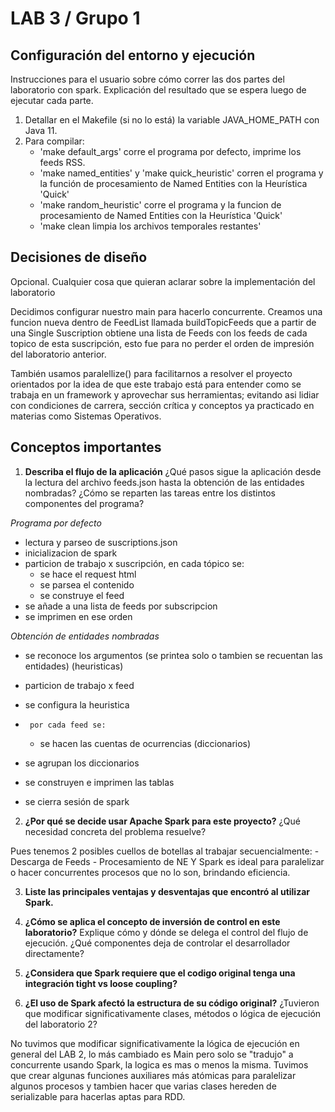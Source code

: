 # LAB 3 / Grupo 1

## Configuración del entorno y ejecución
Instrucciones para el usuario sobre cómo correr las dos partes del laboratorio con spark. Explicación del resultado que se espera luego de ejecutar cada parte.

1) Detallar en el Makefile (si no lo está) la variable JAVA_HOME_PATH con Java 11.
2) Para compilar:
    - 'make default_args' corre el programa por defecto, imprime los feeds RSS.
    - 'make named_entities' y 'make quick_heuristic' corren el programa y la función de procesamiento de Named Entities con la Heurística 'Quick'
    - 'make random_heuristic' corre el programa y la funcion de procesamiento de Named Entities con la Heurística 'Quick'
    - 'make clean limpia los archivos temporales restantes'

## Decisiones de diseño
Opcional. Cualquier cosa que quieran aclarar sobre la implementación del laboratorio

Decidimos configurar nuestro main para hacerlo concurrente. Creamos una funcion nueva dentro de FeedList llamada
buildTopicFeeds que a partir de una Single Suscription obtiene una lista de Feeds con los feeds de cada topico de esta suscripción, esto fue para no perder el orden de impresión del laboratorio anterior.

También usamos paralellize() para facilitarnos a resolver el proyecto orientados por la idea de que este trabajo está
para entender como se trabaja en un framework y aprovechar sus herramientas; evitando asi lidiar con condiciones de carrera, sección crítica y conceptos ya practicado en materias como Sistemas Operativos. 


## Conceptos importantes
1. **Describa el flujo de la aplicación** ¿Qué pasos sigue la aplicación desde la lectura del archivo feeds.json hasta la obtención de las entidades nombradas? ¿Cómo se reparten las tareas entre los distintos componentes del programa?

*Programa por defecto*
- lectura y parseo de suscriptions.json
- inicializacion de spark
- particion de trabajo x suscripción, en cada tópico se:
    - se hace el request html
    - se parsea el contenido
    - se construye el feed
- se añade a una lista de feeds por subscripcion
- se imprimen en ese orden

*Obtención de entidades nombradas*
- se reconoce los argumentos (se printea solo o tambien se recuentan las entidades) (heuristicas)
- particion de trabajo x feed
- se configura la heuristica
-      por cada feed se:
    - se hacen las cuentas de ocurrencias (diccionarios)
- se agrupan los diccionarios
- se construyen e imprimen las tablas

- se cierra sesión de spark

2. **¿Por qué se decide usar Apache Spark para este proyecto?** ¿Qué necesidad concreta del problema resuelve?

Pues tenemos 2 posibles cuellos de botellas al trabajar secuencialmente:
    - Descarga de Feeds
    - Procesamiento de NE
Y Spark es ideal para paralelizar o hacer concurrentes procesos que no lo son, brindando eficiencia.

3. **Liste las principales ventajas y desventajas que encontró al utilizar Spark.**

4. **¿Cómo se aplica el concepto de inversión de control en este laboratorio?** Explique cómo y dónde se delega el control del flujo de ejecución. ¿Qué componentes deja de controlar el desarrollador directamente?

5. **¿Considera que Spark requiere que el codigo original tenga una integración tight vs loose coupling?**

6. **¿El uso de Spark afectó la estructura de su código original?** ¿Tuvieron que modificar significativamente clases, métodos o lógica de ejecución del laboratorio 2? 

No tuvimos que modificar significativamente la lógica de ejecución en general del LAB 2, lo más cambiado es Main pero solo se "tradujo" a concurrente usando Spark, la logica es mas o menos la misma. Tuvimos que crear algunas funciones auxiliares más atómicas para paralelizar algunos procesos y tambien hacer que varias clases hereden de serializable para hacerlas aptas para RDD.